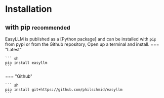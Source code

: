 
# Installation

## with pip <small>recommended</small>

EasyLLM is published as a [Python package] and can be installed with
`pip` from pypi or from the Github repository, Open up a terminal and install.
=== "Latest"

    ``` sh
    pip install easyllm
    ```
=== "Github"

    ``` sh
    pip install git+https://github.com/philschmid/easyllm
    ```